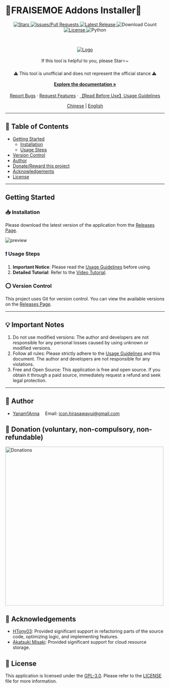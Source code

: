 # 🍓FRAISEMOE Addons Installer🍓

<!-- PROJECT SHIELDS -->

<p align="center">
    <a href="https://github.com/Yanam1Anna/FRAISEMOE-Addons-Installer/stargazers" class="shield">
        <img src="https://img.shields.io/github/stars/Yanam1Anna/FRAISEMOE-Addons-Installer?style=flat-square&label=%E2%AD%90%20Stars&color=blue" alt="Stars">
    </a>
    <a href="https://github.com/Yanam1Anna/FRAISEMOE-Addons-Installer/issues" class="shield">
        <img src="https://img.shields.io/github/issues/Yanam1Anna/FRAISEMOE-Addons-Installer?style=flat-square&label=%F0%9F%92%AC%20Report%20Issues/Pull%20Requests&color=blue" alt="Issues/Pull Requests">
    </a>
    <a href="https://github.com/Yanam1Anna/FRAISEMOE-Addons-Installer/releases/latest" class="shield">
        <img src="https://img.shields.io/github/v/release/Yanam1Anna/FRAISEMOE-Addons-Installer?style=flat-square&label=%F0%9F%92%AF%20Latest%20Release&color=blue" alt="Latest Release">
    </a>
    <img src="https://img.shields.io/github/downloads/Yanam1Anna/FRAISEMOE-Addons-Installer/total?style=flat-square&label=%F0%9F%93%A5%20Download%20Count&color=blue" alt="Download Count" class="shield">
    <a href="https://github.com/Yanam1Anna/FRAISEMOE-Addons-Installer/blob/master/LICENSE" class="shield">
        <img src="https://img.shields.io/github/license/Yanam1Anna/FRAISEMOE-Addons-Installer?style=flat-square&label=%F0%9F%93%96%20License&color=blue" alt="License">
    </a>
    </a>
        <img src="https://img.shields.io/badge/Python-3.12.10-blue?style=flat-square&logo=python" alt="Python" class="shield">
</p>

<!-- PROJECT LOGO -->
<br>

<p align="center">
  <a href="https://github.com/Yanam1Anna/FRAISEMOE-Addons-Installer">
    <img src="https://raw.githubusercontent.com/Yanam1Anna/FRAISEMOE-Addons-Installer/master/introduction_imgs/main-en.png" alt="Logo">
  </a>
  <br />
    <br />
  If this tool is helpful to you, please Star⭐~
  <br />
    <br />
  ⚠️ This tool is unofficial and does not represent the official stance ⚠️
  <br />
    <br />
  <strong><a href="https://github.com/Yanam1Anna/FRAISEMOE-Addons-Installer">Explore the documentation »</a></strong>
  <br />
    <br />
  <a href="https://github.com/Yanam1Anna/FRAISEMOE-Addons-Installer/issues">Report Bugs</a>
  ·
  <a href="https://github.com/Yanam1Anna/FRAISEMOE-Addons-Installer/issues">Request Features</a>
  ·
  <a href="https://github.com/Yanam1Anna/FRAISEMOE-Addons-Installer/blob/master/FAQ.md">【Read Before Use】Usage Guidelines</a>
    <br />
</p>

<!-- Language -->
<p align="center">
    <a href="https://github.com/Yanam1Anna/FRAISEMOE-Addons-Installer">Chinese</a> | 
    <a href="https://github.com/Yanam1Anna/FRAISEMOE-Addons-Installer/blob/master/README-en.md">English</a>
</p>

---

## 📕 Table of Contents

- [Getting Started](#getting-started)
  - [Installation](#installation)
  - [Usage Steps](#usage-steps)
- [Version Control](#version-control)
- [Author](#author)
- [Donate/Reward this project](#-donation-voluntary-non-compulsory-non-refundable)
- [Acknowledgements](#-acknowledgements)
- [License](#license)

---

## Getting Started

### 📥 Installation

Please download the latest version of the application from the [Releases Page](https://github.com/Yanam1Anna/FRAISEMOE-Addons-Installer/releases).

![preview](https://raw.githubusercontent.com/Yanam1Anna/FRAISEMOE-Addons-Installer/master/introduction_imgs/preview.png)

### ❗ Usage Steps

1. **Important Notice**: Please read the [Usage Guidelines](https://github.com/Yanam1Anna/FRAISEMOE-Addons-Installer/blob/master/FAQ.md) before using.
2. **Detailed Tutorial**: Refer to the [Video Tutorial](https://www.bilibili.com/video/BV1hn9UYwE6p/).

### ⭕ Version Control

This project uses Git for version control. You can view the available versions on the [Releases Page](https://github.com/Yanam1Anna/FRAISEMOE-Addons-Installer/releases).

---

## 💡 Important Notes

1. Do not use modified versions: The author and developers are not responsible for any personal losses caused by using unknown or modified versions.
2. Follow all rules: Please strictly adhere to the [Usage Guidelines](https://github.com/Yanam1Anna/FRAISEMOE-Addons-Installer/blob/master/FAQ.md) and this document. The author and developers are not responsible for any violations.
3. Free and Open Source: This application is free and open source. If you obtain it through a paid source, immediately request a refund and seek legal protection.

---

## 📝 Author

- [Yanam1Anna](https://github.com/Yanam1Anna) &ensp;&ensp;Email: [icon.hirasawayui@gmail.com](mailto:icon.hirasawayui@gmail.com)

## 🧧 Donation (voluntary, non-compulsory, non-refundable)

<img src="https://raw.githubusercontent.com/Yanam1Anna/FRAISEMOE-Addons-Installer/refs/heads/master/introduction_imgs/donations.png" alt="Donations" width="500">

## 🎉 Acknowledgements

- [HTony03](https://github.com/HTony03): Provided significant support in refactoring parts of the source code, optimizing logic, and implementing features.
- [Akatsuki Misaki](https://github.com/Akatsuki-Misaki): Provided significant support for cloud resource storage.

## 📖 License

This application is licensed under the [GPL-3.0](https://github.com/Yanam1Anna/FRAISEMOE-Addons-Installer/blob/master/LICENSE). Please refer to the [LICENSE](https://github.com/Yanam1Anna/FRAISEMOE-Addons-Installer/blob/master/LICENSE) file for more information.
